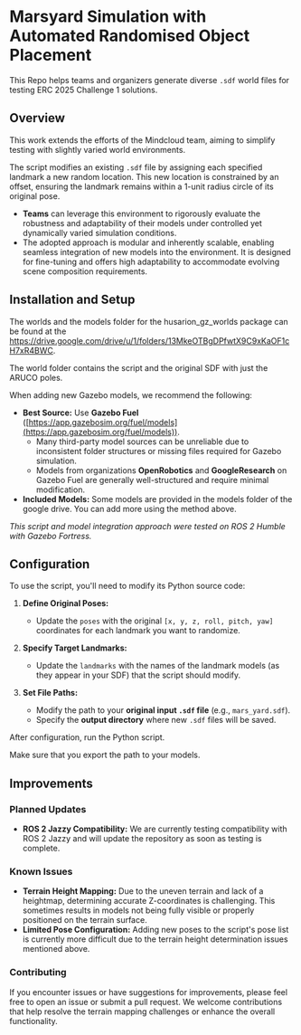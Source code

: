 # Marsyard Simulation with Automated Randomised Object Placement

This Repo helps teams and organizers generate diverse `.sdf` world files for testing ERC 2025 Challenge 1 solutions.

## Overview

This work extends the efforts of the Mindcloud team, aiming to simplify testing with slightly varied world environments.

The script modifies an existing `.sdf` file by assigning each specified landmark a new random location. This new location is constrained by an offset, ensuring the landmark remains within a 1-unit radius circle of its original pose.

- **Teams** can leverage this environment to rigorously evaluate the robustness and adaptability of their models under controlled yet dynamically varied simulation conditions.
- The adopted approach is modular and inherently scalable, enabling seamless integration of new models into the environment. It is designed for fine-tuning and offers high adaptability to accommodate evolving scene composition requirements.

## Installation and Setup

The worlds and the models folder for the husarion_gz_worlds package can be found at the https://drive.google.com/drive/u/1/folders/13MkeOTBgDPfwtX9C9xKaOF1cH7xR4BWC.

The world folder contains the script and the original SDF with just the ARUCO poles.

When adding new Gazebo models, we recommend the following:

- **Best Source:** Use **Gazebo Fuel** ([https://app.gazebosim.org/fuel/models](https://app.gazebosim.org/fuel/models)).
  - Many third-party model sources can be unreliable due to inconsistent folder structures or missing files required for Gazebo simulation.
  - Models from organizations **OpenRobotics** and **GoogleResearch** on Gazebo Fuel are generally well-structured and require minimal modification.
- **Included Models:** Some models are provided in the models folder of the google drive. You can add more using the method above.

*This script and model integration approach were tested on ROS 2 Humble with Gazebo Fortress.*

## Configuration

To use the script, you'll need to modify its Python source code:

1. **Define Original Poses:**
   - Update the `poses` with the original `[x, y, z, roll, pitch, yaw]` coordinates for each landmark you want to randomize.

2. **Specify Target Landmarks:**
   - Update the `landmarks` with the names of the landmark models (as they appear in your SDF) that the script should modify.

3. **Set File Paths:**
   - Modify the path to your **original input `.sdf` file** (e.g., `mars_yard.sdf`).
   - Specify the **output directory** where new `.sdf` files will be saved.

After configuration, run the Python script.

Make sure that you export the path to your models.

## Improvements

### Planned Updates
- **ROS 2 Jazzy Compatibility:** We are currently testing compatibility with ROS 2 Jazzy and will update the repository as soon as testing is complete.

### Known Issues
- **Terrain Height Mapping:** Due to the uneven terrain and lack of a heightmap, determining accurate Z-coordinates is challenging. This sometimes results in models not being fully visible or properly positioned on the terrain surface.
- **Limited Pose Configuration:** Adding new poses to the script's pose list is currently more difficult due to the terrain height determination issues mentioned above.

### Contributing
If you encounter issues or have suggestions for improvements, please feel free to open an issue or submit a pull request. We welcome contributions that help resolve the terrain mapping challenges or enhance the overall functionality.
